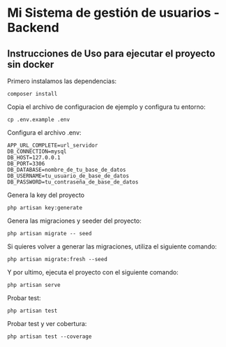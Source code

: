 # Mi Sistema de gestión de usuarios - Backend

## Instrucciones de Uso para ejecutar el proyecto sin docker

Primero instalamos las dependencias:

```
composer install
```
Copia el archivo de configuracion de ejemplo y configura tu entorno:
```
cp .env.example .env
```
Configura el archivo .env:
```
APP_URL_COMPLETE=url_servidor
DB_CONNECTION=mysql
DB_HOST=127.0.0.1
DB_PORT=3306
DB_DATABASE=nombre_de_tu_base_de_datos
DB_USERNAME=tu_usuario_de_base_de_datos
DB_PASSWORD=tu_contraseña_de_base_de_datos
```
Genera la key del proyecto
```
php artisan key:generate
```
Genera las migraciones y seeder del proyecto:
```
php artisan migrate -- seed
```
Si quieres volver a generar las migraciones, utiliza el siguiente comando:
```
php artisan migrate:fresh --seed
```

Y por ultimo, ejecuta el proyecto con el siguiente comando:
```
php artisan serve
```

Probar test:
```
php artisan test
```

Probar test y ver cobertura:
```
php artisan test --coverage
```